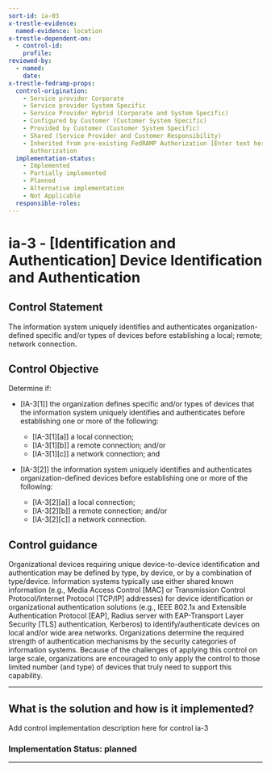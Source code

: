 ```yaml
---
sort-id: ia-03
x-trestle-evidence:
  named-evidence: location
x-trestle-dependent-on:
  - control-id:
    profile:
reviewed-by:
  - named:
    date:
x-trestle-fedramp-props:
  control-origination:
    - Service provider Corporate
    - Service provider System Specific
    - Service Provider Hybrid (Corporate and System Specific)
    - Configured by Customer (Customer System Specific)
    - Provided by Customer (Customer System Specific)
    - Shared (Service Provider and Customer Responsibility)
    - Inherited from pre-existing FedRAMP Authorization [Enter text here], Date of
      Authorization
  implementation-status:
    - Implemented
    - Partially implemented
    - Planned
    - Alternative implementation
    - Not Applicable
  responsible-roles:
---
```


# ia-3 - \[Identification and Authentication\] Device Identification and Authentication

## Control Statement

The information system uniquely identifies and authenticates organization-defined specific and/or types of devices before establishing a local; remote; network connection.

## Control Objective

Determine if:

- \[IA-3[1]\] the organization defines specific and/or types of devices that the information system uniquely identifies and authenticates before establishing one or more of the following:

  - \[IA-3[1][a]\] a local connection;
  - \[IA-3[1][b]\] a remote connection; and/or
  - \[IA-3[1][c]\] a network connection; and

- \[IA-3[2]\] the information system uniquely identifies and authenticates organization-defined devices before establishing one or more of the following:

  - \[IA-3[2][a]\] a local connection;
  - \[IA-3[2][b]\] a remote connection; and/or
  - \[IA-3[2][c]\] a network connection.

## Control guidance

Organizational devices requiring unique device-to-device identification and authentication may be defined by type, by device, or by a combination of type/device. Information systems typically use either shared known information (e.g., Media Access Control [MAC] or Transmission Control Protocol/Internet Protocol [TCP/IP] addresses) for device identification or organizational authentication solutions (e.g., IEEE 802.1x and Extensible Authentication Protocol [EAP], Radius server with EAP-Transport Layer Security [TLS] authentication, Kerberos) to identify/authenticate devices on local and/or wide area networks. Organizations determine the required strength of authentication mechanisms by the security categories of information systems. Because of the challenges of applying this control on large scale, organizations are encouraged to only apply the control to those limited number (and type) of devices that truly need to support this capability.

______________________________________________________________________

## What is the solution and how is it implemented?

Add control implementation description here for control ia-3

### Implementation Status: planned

______________________________________________________________________
